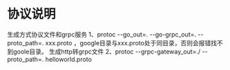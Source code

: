 # 协议说明
生成方式协议文件和grpc服务
1、protoc --go_out=. --go-grpc_out=. --proto_path=. xxx.proto ，google目录与xxx.proto处于同目录，否则会报错找不到goole目录。
生成http转grpc文件
2、protoc --grpc-gateway_out=./ --proto_path=. helloworld.proto
